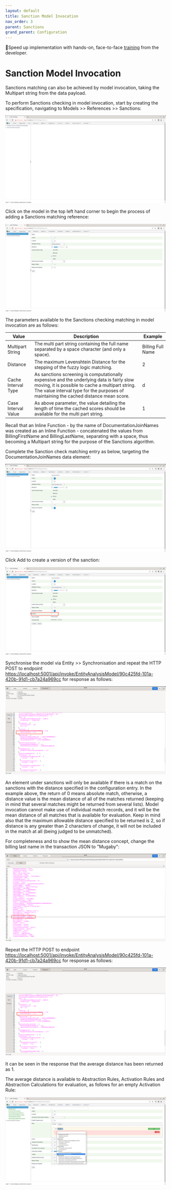 ```yaml
---
layout: default
title: Sanction Model Invocation
nav_order: 3
parent: Sanctions
grand_parent: Configuration
---
```


🚀Speed up implementation with hands-on, face-to-face [training](https://www.jube.io/jube-training) from the developer.

# Sanction Model Invocation
Sanctions matching can also be achieved by model invocation,  taking the Multipart string from the data payload.

To perform Sanctions checking in model invocation,  start by creating the specification,  navigating to Models >> References >> Sanctions:

![Image](SanctionsTopOfTree.png)

Click on the model in the top left hand corner to begin the process of adding a Sanctions matching reference:

![Image](EmptyModelSanctionsPage.png)

The parameters available to the Sanctions checking matching in model invocation are as follows:

| Value                | Description                                                                                                                                                                                                                            | Example           |
|----------------------|----------------------------------------------------------------------------------------------------------------------------------------------------------------------------------------------------------------------------------------|-------------------|
| Multipart String     | The multi part string containing the full name separated by a space character (and only a space).                                                                                                                                      | Billing Full Name |
| Distance             | The maximum Levenshtein Distance for the stepping of the fuzzy logic matching.                                                                                                                                                         | 2                 |
| Cache Interval Type  | As sanctions screening is computationally expensive and the underlying data is fairly slow moving, it is possible to cache a multipart string. The value interval type for the purposes of maintaining the cached distance mean score. | d                 |
| Case Interval Value  | As above parameter,  the value detailing the length of time the cached scores should be available for the multi part string.                                                                                                           | 1                 |

Recall that an Inline Function - by the name of DocumentationJoinNames was created as an Inline Function - concatenated the values from BillingFirstName and BillingLastName, separating with a space, thus becoming a Multipart string for the purpose of the Sanctions algorithm.

Complete the Sanction check matching entry as below, targeting the DocumentationJoinNames data element:

![Image](SanctionsCheckOnJoinedNames.png)

Click Add to create a version of the sanction:

![Image](AddedTheSanctionOnJoinedNames.png)

Synchronise the model via Entity >> Synchronisation and repeat the HTTP POST to endpoint [https://localhost:5001/api/invoke/EntityAnalysisModel/90c425fd-101a-420b-91d1-cb7a24a969cc](https://localhost:5001/api/invoke/EntityAnalysisModel/90c425fd-101a-420b-91d1-cb7a24a969cc) for response as follows:

![Image](ResponsePayloadSanctionsMatch.png)

An element under sanctions will only be available if there is a match on the sanctions with the distance specified in the configuration entry.  In the example above, the return of 0 means absolute match,  otherwise, a distance value is the mean distance of all of the matches returned (keeping in mind that several matches might be returned from several lists). Model invocation cannot make use of individual match records, and it will be the mean distance of all matches that is available for evaluation. Keep in mind also that the maximum allowable distance specified to be returned is 2,  so if distance is any greater than 2 characters of change,  it will not be included in the match at all (being judged to be unmatched).

For completeness and to show the mean distance concept, change the billing last name in the transaction JSON to "Mugaby":

![Image](BadSpellingInRequestPayload.png)

Repeat the HTTP POST to endpoint [https://localhost:5001/api/invoke/EntityAnalysisModel/90c425fd-101a-420b-91d1-cb7a24a969cc](https://localhost:5001/api/invoke/EntityAnalysisModel/90c425fd-101a-420b-91d1-cb7a24a969cc) for response as follows:

![Image](DistanceInResponsePayload.png)

It can be seen in the response that the average distance has been returned as 1.

The average distance is available to Abstraction Rules,  Activation Rules and Abstraction Calculations for evaluation,  as follows for an empty Activation Rule:

![Image](TemplateEmptyActivationRule.png)